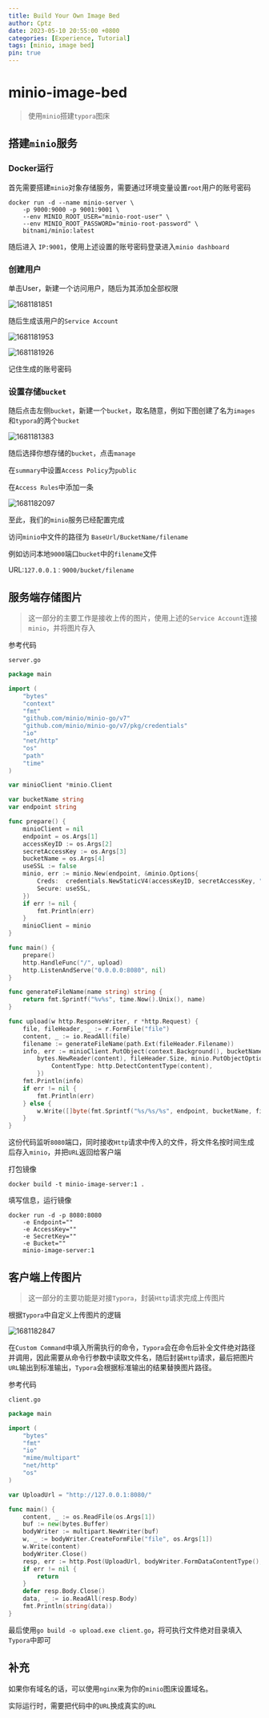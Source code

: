 ```yaml
---
title: Build Your Own Image Bed
author: Cptz
date: 2023-05-10 20:55:00 +0800
categories: [Experience, Tutorial]
tags: [minio, image bed]
pin: true
---
```



# minio-image-bed

> 使用`minio`搭建`typora`图床

## 搭建`minio`服务

### Docker运行

首先需要搭建`minio`对象存储服务，需要通过环境变量设置`root`用户的账号密码

```console
docker run -d --name minio-server \
    -p 9000:9000 -p 9001:9001 \
    --env MINIO_ROOT_USER="minio-root-user" \
    --env MINIO_ROOT_PASSWORD="minio-root-password" \  
    bitnami/minio:latest
```

随后进入 `IP:9001`，使用上述设置的账号密码登录进入`minio dashboard`

### 创建用户

单击User，新建一个访问用户，随后为其添加全部权限

![1681181851](http://storage.cptz.space/typora/1681205096.png)

随后生成该用户的`Service Account`

![1681181953](http://storage.cptz.space/typora/1681205122.png)

![1681181926](http://storage.cptz.space/typora/1681205150.png)

记住生成的账号密码

### 设置存储`bucket`

随后点击左侧`bucket`，新建一个`bucket`，取名随意，例如下图创建了名为`images`和`typora`的两个`bucket`

![1681181383](http://storage.cptz.space/typora/1681205178.png)

随后选择你想存储的`bucket`，点击`manage`

在`summary`中设置`Access Policy`为`public`

在`Access Rules`中添加一条

![1681182097](http://storage.cptz.space/typora/1681205197.png)

至此，我们的`minio`服务已经配置完成

访问`minio`中文件的路径为 `BaseUrl/BucketName/filename`

例如访问本地`9000`端口`bucket`中的`filename`文件

URL:`127.0.0.1：9000/bucket/filename`

## 服务端存储图片

> 这一部分的主要工作是接收上传的图片，使用上述的`Service Account`连接`minio`，并将图片存入

参考代码

`server.go`

```go
package main

import (
	"bytes"
	"context"
	"fmt"
	"github.com/minio/minio-go/v7"
	"github.com/minio/minio-go/v7/pkg/credentials"
	"io"
	"net/http"
	"os"
	"path"
	"time"
)

var minioClient *minio.Client

var bucketName string
var endpoint string

func prepare() {
	minioClient = nil
	endpoint = os.Args[1]
	accessKeyID := os.Args[2]
	secretAccessKey := os.Args[3]
	bucketName = os.Args[4]
	useSSL := false
	minio, err := minio.New(endpoint, &minio.Options{
		Creds:  credentials.NewStaticV4(accessKeyID, secretAccessKey, ""),
		Secure: useSSL,
	})
	if err != nil {
		fmt.Println(err)
	}
	minioClient = minio
}

func main() {
	prepare()
	http.HandleFunc("/", upload)
	http.ListenAndServe("0.0.0.0:8080", nil)
}

func generateFileName(name string) string {
	return fmt.Sprintf("%v%s", time.Now().Unix(), name)
}

func upload(w http.ResponseWriter, r *http.Request) {
	file, fileHeader, _ := r.FormFile("file")
	content, _ := io.ReadAll(file)
	filename := generateFileName(path.Ext(fileHeader.Filename))
	info, err := minioClient.PutObject(context.Background(), bucketName, filename,
		bytes.NewReader(content), fileHeader.Size, minio.PutObjectOptions{
			ContentType: http.DetectContentType(content),
		})
	fmt.Println(info)
	if err != nil {
		fmt.Println(err)
	} else {
		w.Write([]byte(fmt.Sprintf("%s/%s/%s", endpoint, bucketName, filename)))
	}
}

```

这份代码监听`8080`端口，同时接收`Http`请求中传入的文件，将文件名按时间生成后存入`minio`，并把`URL`返回给客户端

打包镜像

```console
docker build -t minio-image-server:1 .
```

填写信息，运行镜像

```console
docker run -d -p 8080:8080 
    -e Endpoint="" 
    -e AccessKey="" 
    -e SecretKey="" 
    -e Bucket="" 
    minio-image-server:1
```

## 客户端上传图片

> 这一部分的主要功能是对接`Typora`，封装`Http`请求完成上传图片

根据`Typora`中自定义上传图片的逻辑

![1681182847](http://storage.cptz.space/typora/1681205420.png)

在`Custom Command`中填入所需执行的命令，`Typora`会在命令后补全文件绝对路径并调用，因此需要从命令行参数中读取文件名，随后封装`Http`请求，最后把图片`URL`输出到标准输出，`Typora`会根据标准输出的结果替换图片路径。

参考代码

`client.go`

```go
package main

import (
	"bytes"
	"fmt"
	"io"
	"mime/multipart"
	"net/http"
	"os"
)

var UploadUrl = "http://127.0.0.1:8080/"

func main() {
	content, _ := os.ReadFile(os.Args[1])
	buf := new(bytes.Buffer)
	bodyWriter := multipart.NewWriter(buf)
	w, _ := bodyWriter.CreateFormFile("file", os.Args[1])
	w.Write(content)
	bodyWriter.Close()
	resp, err := http.Post(UploadUrl, bodyWriter.FormDataContentType(), buf)
	if err != nil {
		return
	}
	defer resp.Body.Close()
	data, _ := io.ReadAll(resp.Body)
	fmt.Println(string(data))
}

```

最后使用`go build -o upload.exe client.go`，将可执行文件绝对目录填入`Typora`中即可

## 补充

如果你有域名的话，可以使用`nginx`来为你的`minio`图床设置域名。

实际运行时，需要把代码中的`URL`换成真实的`URL`